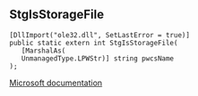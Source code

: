 ## StgIsStorageFile

```
[DllImport("ole32.dll", SetLastError = true)]
public static extern int StgIsStorageFile(
   [MarshalAs(
   UnmanagedType.LPWStr)] string pwcsName
);
```

[Microsoft documentation](https://docs.microsoft.com/en-us/windows/win32/api/ole2/nf-ole2-stgisstoragefile)
